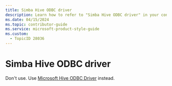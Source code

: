 ```yaml
---
title: Simba Hive ODBC driver
description: Learn how to refer to "Simba Hive ODBC driver" in your content.
ms.date: 04/15/2024
ms.topic: contributor-guide
ms.service: microsoft-product-style-guide
ms.custom:
  - TopicID 28036
---
```



# Simba Hive ODBC driver

Don't use. Use [Microsoft Hive ODBC Driver](~\a_z_names_terms\m\microsoft-hive-odbc-driver.md) instead.

